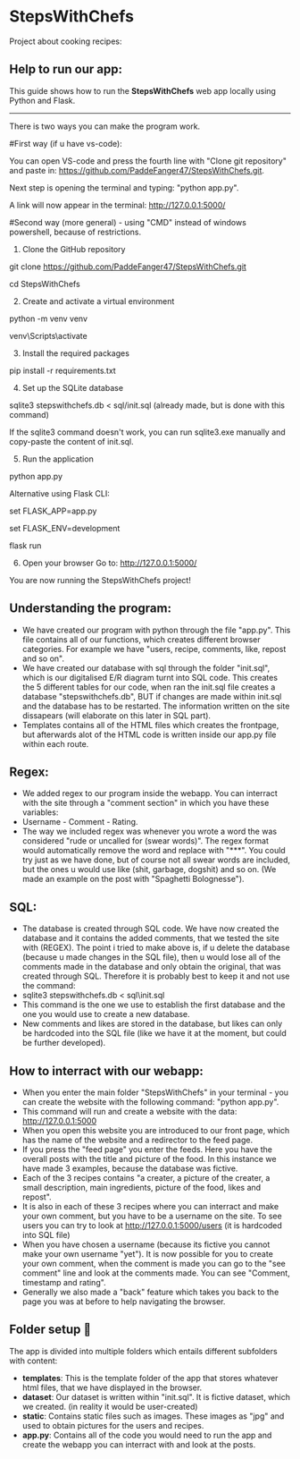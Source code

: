 # StepsWithChefs
Project about cooking recipes:

## Help to run our app:

This guide shows how to run the **StepsWithChefs** web app locally using Python and Flask.

---
There is two ways you can make the program work.

#First way (if u have vs-code):

You can open VS-code and press the fourth line with "Clone git repository" and paste in: https://github.com/PaddeFanger47/StepsWithChefs.git.

Next step is opening the terminal and typing: "python app.py".

A link will now appear in the terminal: http://127.0.0.1:5000/

#Second way (more general) - using "CMD" instead of windows powershell, because of restrictions.

1. Clone the GitHub repository

git clone https://github.com/PaddeFanger47/StepsWithChefs.git

cd StepsWithChefs

2. Create and activate a virtual environment

python -m venv venv

venv\Scripts\activate

3. Install the required packages

pip install -r requirements.txt

4. Set up the SQLite database

sqlite3 stepswithchefs.db < sql/init.sql (already made, but is done with this command)

If the sqlite3 command doesn't work, you can run sqlite3.exe manually and copy-paste the content of init.sql.

5. Run the application

python app.py

Alternative using Flask CLI:

set FLASK_APP=app.py

set FLASK_ENV=development

flask run

6. Open your browser
Go to:
http://127.0.0.1:5000/

You are now running the StepsWithChefs project!

## Understanding the program:
- We have created our program with python through the file "app.py". This file contains all of our functions, which creates different browser categories. For example we have "users, recipe, comments, like, repost and so on".
- We have created our database with sql through the folder "init.sql", which is our digitalised E/R diagram turnt into SQL code. This creates the 5 different tables for our code, when ran the init.sql file creates a database "stepswithchefs.db", BUT if changes are made within init.sql and the database has to be restarted. The information written on the site dissapears (will elaborate on this later in SQL part).
- Templates contains all of the HTML files which creates the frontpage, but afterwards alot of the HTML code is written inside our app.py file within each route.

## Regex:
- We added regex to our program inside the webapp. You can interract with the site through a "comment section" in which you have these variables:
- Username - Comment - Rating.
- The way we included regex was whenever you wrote a word the was considered "rude or uncalled for (swear words)". The regex format would automatically remove the word and replace with "***". You could try just as we have done, but of course not all swear words are included, but the ones u would use like (shit, garbage, dogshit) and so on. (We made an example on the post with "Spaghetti Bolognesse").

## SQL:
- The database is created through SQL code. We have now created the database and it contains the added comments, that we tested the site with (REGEX). The point i tried to make above is, if u delete the database (because u made changes in the SQL file), then u would lose all of the comments made in the database and only obtain the original, that was created through SQL. Therefore it is probably best to keep it and not use the command:
- sqlite3 stepswithchefs.db < sql\init.sql
- This command is the one we use to establish the first database and the one you would use to create a new database.
- New comments and likes are stored in the database, but likes can only be hardcoded into the SQL file (like we have it at the moment, but could be further developed).

## How to interract with our webapp:
- When you enter the main folder "StepsWithChefs" in your terminal - you can create the website with the following command: "python app.py".
- This command will run and create a website with the data: http://127.0.0.1:5000 
- When you open this website you are introduced to our front page, which has the name of the website and a redirector to the feed page.
- If you press the "feed page" you enter the feeds. Here you have the overall posts with the title and picture of the food. In this instance we have made 3 examples, because the database was fictive.
- Each of the 3 recipes contains "a creater, a picture of the creater, a small description, main ingredients, picture of the food, likes and repost".
- It is also in each of these 3 recipes where you can interract and make your own comment, but you have to be a username on the site. To see users you can try to look at http://127.0.0.1:5000/users (it is hardcoded into SQL file)
- When you have chosen a username (because its fictive you cannot make your own username "yet"). It is now possible for you to create your own comment, when the comment is made you can go to the "see comment" line and look at the comments made. You can see "Comment, timestamp and rating".
- Generally we also made a "back" feature which takes you back to the page you was at before to help navigating the browser.

## Folder setup 📁

The app is divided into multiple folders which entails different subfolders with content:
- __templates__: This is the template folder of the app that stores whatever html files, that we have displayed in the browser.
- __dataset__: Our dataset is written within "init.sql". It is fictive dataset, which we created. (in reality it would be user-created)
- __static__: Contains static files such as images. These images as "jpg" and used to obtain pictures for the users and recipes.
- __app.py__: Contains all of the code you would need to run the app and create the webapp you can interract with and look at the posts.
